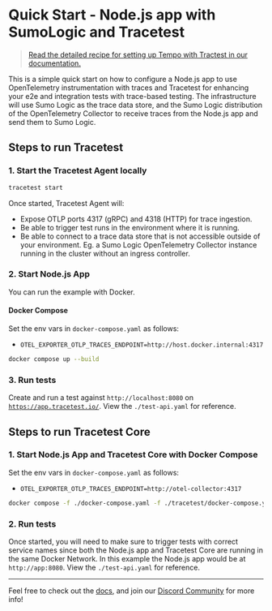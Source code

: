 # Quick Start - Node.js app with SumoLogic and Tracetest

> [Read the detailed recipe for setting up Tempo with Tractest in our documentation.](https://docs.tracetest.io/examples-tutorials/recipes/running-tracetest-with-sumologic)

This is a simple quick start on how to configure a Node.js app to use OpenTelemetry instrumentation with traces and Tracetest for enhancing your e2e and integration tests with trace-based testing. The infrastructure will use Sumo Logic as the trace data store, and the Sumo Logic distribution of the OpenTelemetry Collector to receive traces from the Node.js app and send them to Sumo Logic.

## Steps to run Tracetest

### 1. Start the Tracetest Agent locally

```bash
tracetest start
```

Once started, Tracetest Agent will:

- Expose OTLP ports 4317 (gRPC) and 4318 (HTTP) for trace ingestion.
- Be able to trigger test runs in the environment where it is running.
- Be able to connect to a trace data store that is not accessible outside of your environment. Eg. a Sumo Logic OpenTelemetry Collector instance running in the cluster without an ingress controller.

### 2. Start Node.js App

You can run the example with Docker.

#### Docker Compose

Set the env vars in `docker-compose.yaml` as follows:

- `OTEL_EXPORTER_OTLP_TRACES_ENDPOINT=http://host.docker.internal:4317`

```bash
docker compose up --build
```

### 3. Run tests

Create and run a test against `http://localhost:8080` on [`https://app.tracetest.io/`](https://app.tracetest.io/). View the `./test-api.yaml` for reference.

## Steps to run Tracetest Core

### 1. Start Node.js App and Tracetest Core with Docker Compose

Set the env vars in `docker-compose.yaml` as follows:

- `OTEL_EXPORTER_OTLP_TRACES_ENDPOINT=http://otel-collector:4317`

```bash
docker compose -f ./docker-compose.yaml -f ./tracetest/docker-compose.yaml up --build
```

### 2. Run tests

Once started, you will need to make sure to trigger tests with correct service names since both the Node.js app and Tracetest Core are running in the same Docker Network. In this example the Node.js app would be at `http://app:8080`. View the `./test-api.yaml` for reference.

---

Feel free to check out the [docs](https://docs.tracetest.io/), and join our [Discord Community](https://discord.gg/8MtcMrQNbX) for more info!
